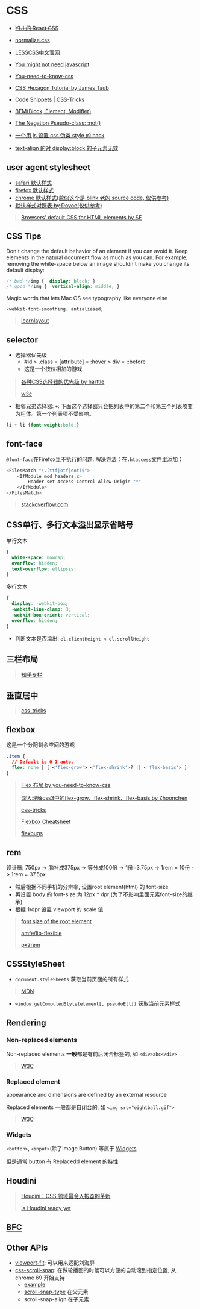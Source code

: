 # CSS

* ~~[YUI 的 Reset CSS](http://meyerweb.com/eric/tools/css/reset)~~
* [normalize.css](http://necolas.github.io/normalize.css/)
* [LESSCSS中文官网](http://www.lesscss.net)
* [You might not need javascript](http://youmightnotneedjs.com/)
* [You-need-to-know-css](https://lhammer.cn/You-need-to-know-css)
* [CSS Hexagon Tutorial by James Taub](http://jtauber.github.io/articles/css-hexagon.html)
* [Code Snippets | CSS-Tricks](http://css-tricks.com/snippets/)

* [BEM(Block, Element, Modifier)](https://en.bem.info/)
* [The Negation Pseudo-class: :not()](https://www.w3.org/TR/selectors-4/#negation)
* [一个用 js 设置 css 伪类 style 的 hack](http://mcgivery.com/htmlelement-pseudostyle-settingmodifying-before-and-after-in-javascript/)
* [text-align 的对 display:block 的子元素无效](https://css-tricks.com/almanac/properties/t/text-align/)

## user agent stylesheet

* [safari 默认样式](https://github.com/WebKit/webkit/blob/master/Source/WebCore/css/html.css)
* [firefox 默认样式](https://dxr.mozilla.org/mozilla-central/source/layout/style/res/html.css)
* [chrome 默认样式(貌似这个是 blink 老的 source code, 仅供参考)](https://chromium.googlesource.com/chromium/blink/+/master/Source/core/css/html.css)
* ~~[默认样式对照表 by Doyoe(仅供参考)](http://developer.doyoe.com/default-style/)~~

> [Browsers' default CSS for HTML elements by SF](https://stackoverflow.com/questions/6867254/browsers-default-css-for-html-elements/6867287#6867287)

## CSS Tips

Don't change the default behavior of an element if you can avoid it. Keep elements in the natural document flow as much as you can. For example, removing the white-space below an image shouldn't make you change its default display:

```css
/* bad */img {  display: block; }
/* good */img {  vertical-align: middle; }
```

Magic words that lets Mac OS see typography like everyone else

```css
-webkit-font-smoothing: antialiased;
```

> [learnlayout](http://zh.learnlayout.com/)

## selector

* 选择器优先级
  * #id > .class = [attribute] = :hover > div = ::before
  * 这是一个按位相加的游戏
> [各种CSS选择器的优先级 by harttle](https://harttle.land/2015/07/16/css-priority.html)
>
> [w3c](https://www.w3.org/TR/selectors-3/#specificity)

* 相邻兄弟选择器: `+`: 下面这个选择器只会把列表中的第二个和第三个列表项变为粗体。第一个列表项不受影响。

```css
li + li {font-weight:bold;}
```

## font-face

`@font-face`在Firefox里不执行的问题:
解决方法：在`.htaccess`文件里添加：

```bash
<FilesMatch "\.(ttf|otf|eot)$">
    <IfModule mod_headers.c>
        Header set Access-Control-Allow-Origin "*"
    </IfModule>
</FilesMatch>
```

> [stackoverflow.com](http://stackoverflow.com/questions/2856502/css-font-face-not-working-with-firefox-but-working-with-chrome-and-ie)

## CSS单行、多行文本溢出显示省略号

单行文本

```css
{
  white-space: nowrap;
  overflow: hidden;
  text-overflow: ellipsis;
}
```

多行文本

```css
{
  display: -webkit-box;
  -webkit-line-clamp: 3;
  -webkit-box-orient: vertical;
  overflow: hidden;
}
```

* 判断文本是否溢出: `el.clientHeight < el.scrollHeight`

## 三栏布局

> [知乎专栏](https://zhuanlan.zhihu.com/p/25070186)

## 垂直居中

> [css-tricks](https://css-tricks.com/centering-css-complete-guide/)

## flexbox

这是一个分配剩余空间的游戏

```css
.item {
  // Default is 0 1 auto.
  flex: none | [ <'flex-grow'> <'flex-shrink'>? || <'flex-basis'> ]
}
```

> [Flex 布局 by you-need-to-know-css](https://lhammer.cn/You-need-to-know-css/#/flexbox-layout)
>
> [深入理解css3中的flex-grow、flex-shrink、flex-basis by Zhoonchen](http://zhoon.github.io/css3/2014/08/23/flex.html)
>
> [css-tricks](https://css-tricks.com/snippets/css/a-guide-to-flexbox/)
>
> [Flexbox Cheatsheet](https://yoksel.github.io/flex-cheatsheet/)
>
> [flexbugs](https://github.com/philipwalton/flexbugs)

## rem

设计稿: 750px -> 脑补成375px -> 等分成100份 -> 1份=3.75px -> 1rem = 10份 -> 1rem = 37.5px

* 然后根据不同手机的分辨率, 设置root element(html) 的 font-size
* 再设置 body 的 font-size 为 12px * dpr (为了不影响里面元素font-size的继承)
* 根据 1/dpr 设置 viewport 的 scale 值

> [font size of the root element](https://www.w3.org/TR/css3-values/#rem)
>
> [amfe/lib-flexible](https://github.com/amfe/article/issues/17)
>
> [px2rem](https://www.npmjs.com/package/px2rem)

## CSSStyleSheet

* `document.styleSheets` 获取当前页面的所有样式

> [MDN](https://developer.mozilla.org/en-US/docs/Web/API/CSSStyleSheet)

* `window.getComputedStyle(element[, pseudoElt])` 获取当前元素样式

## Rendering

### Non-replaced elements

Non-replaced elements **一般**都是有前后闭合标签的, 如 `<div>abc</div>`

> [W3C](https://www.w3.org/TR/html5/rendering.html#non-replaced-elements)

### Replaced element

appearance and dimensions are defined by an external resource

Replaced elements 一般都是自闭合的, 如 `<img src="eightball.gif">`

> [W3C](https://www.w3.org/TR/html5/rendering.html#replaced-elements)

### Widgets

`<button>`, `<input>`(除了Image Button) 等属于 [Widgets](https://www.w3.org/TR/html5/rendering.html#widgets)

但是通常 button 有 Replacedd element 的特性

## Houdini

> [Houdini：CSS 领域最令人振奋的革新](https://zhuanlan.zhihu.com/p/20939640)
>
> [Is Houdini ready yet](https://ishoudinireadyyet.com/)

## [BFC](2016-04-05-bfc.md)

## Other APIs

* [viewport-fit](https://developer.mozilla.org/en-US/docs/Web/CSS/@viewport/viewport-fit): 可以用来适配刘海屏
* [css-scroll-snap](https://www.w3.org/TR/css-scroll-snap-1/): 在做轮播图的时候可以方便的自动滚到指定位置, 从 chrome 69 开始支持
  * [example](playground/css/scroll-snap.html)
  * [scroll-snap-type](https://developer.mozilla.org/en-US/docs/Web/CSS/scroll-snap-type) 在父元素
  * scroll-snap-align 在子元素
